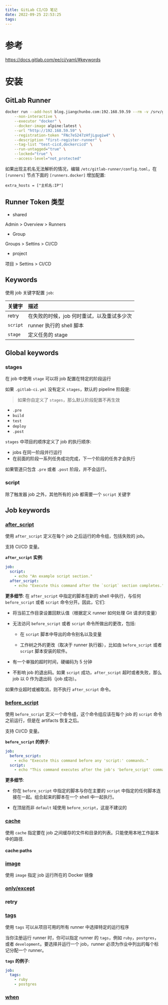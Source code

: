 ```yaml
---
title: GitLab CI/CD 笔记
date: 2022-09-25 22:53:25
tags:
---
```


# 参考

https://docs.gitlab.com/ee/ci/yaml/#keywords


# 安装

## GitLab Runner


```bash
docker run --add-host blog.jiangchunbo.com:192.168.59.59 --rm -v /srv/gitlab-runner/config:/etc/gitlab-runner gitlab/gitlab-runner register \
    --non-interactive \
    --executor "docker" \
    --docker-image alpine:latest \
    --url "http://192.168.59.59" \
    --registration-token "FNc7eS247zHfjLgugiw4" \
    --description "first-register-runner" \
    --tag-list "test-cicd,dockercicd" \
    --run-untagged="true" \
    --locked="true" \
    --access-level="not_protected"
```


如果出现主机名无法解析的情况，编辑 `/etc/gitlab-runner/config.toml`，在 `[runners]` 节点下面的 `[runners.docker]` 增加配置:

```
extra_hosts = ["主机名:IP"]
```


## Runner Token 类型

- shared

Admin > Overview > Runners

- Group

Groups > Settins > CI/CD

- project

项目 > Settins > CI/CD



## Keywords

使用 job 关键字配置 `job`:

|关键字|描述|
|:-|:-|
|retry|在失败的时候，job 何时重试，以及重试多少次|
|`script`|runner 执行的 shell 脚本|
|`stage`|定义任务的 stage|

## Global keywords



### <span id="stages">stages</span>

在 job 中使用 `stage` 可以将 job 配置在特定的阶段运行

如果 `.gitlab-ci.yml` 没有定义 `stages`，默认的 pipeline 阶段是:

> 如果你自定义了 `stages`，那么默认阶段配置不再生效

- `.pre`
- `build`
- `test`
- `deploy`
- `.post`

`stages` 中项目的顺序定义了 job 的执行顺序:

- jobs 在同一阶段并行运行
- 在前面的阶段一系列任务成功完成，下一个阶段的任务才会执行


如果管道只包含 `.pre` 或者 `.post` 阶段，并不会运行。


### script

除了触发器 job 之外，其他所有的 job 都需要一个 `script` 关键字


## Job keywords


### <a id="after_script" href="https://docs.gitlab.com/ee/ci/yaml/#after_script">after_script</a>

使用 `after_script` 定义在每个 job 之后运行的命令组，包括失败的 job。

支持 CI/CD 变量。

**`after_script` 实例**:

```yml
job:
  script:
    - echo "An example script section."
  after_script:
    - echo "Execute this command after the `script` section completes."
```

**更多细节**:
在 `after_script` 中指定的脚本在新的 shell 中执行，与任何 `before_script` 或者 `script` 命令分开。因此，它们:

- 将当前工作目录设置回默认值（根据定义 runner 如何处理 Git 请求的变量）

- 无法访问 `before_script` 或者 `script` 命令所做出的更改，包括:

    - 在 `script` 脚本中导出的命令别名以及变量

    - 工作树之外的更改（取决于 runner 执行器），比如由 `before_script` 或者 `script` 脚本安装的软件。

- 有一个单独的超时时间，硬编码为 5 分钟

- 不影响 job 的退出码。如果 `script` 成功，`after_script` 超时或者失败，那么 job 以 0 作为退出码（job 成功）。

如果作业超时或被取消，则不执行 `after_script` 命令。

### <a id="before_script" href="https://docs.gitlab.com/ee/ci/yaml/#before_script">before_script</a>

使用 `before_script` 定义一个命令组，这个命令组应该在每个 job 的 `script` 命令之前运行，但是在 artifacts 恢复之后。



支持 CI/CD 变量。

**`before_script` 的例子**:

```yml
job:
  before_script:
    - echo "Execute this command before any 'script:' commands."
  script:
    - echo "This command executes after the job's 'before_script' commands."
```

**更多细节**:

- 你在 `before_script` 中指定的脚本与你在主要的 `script` 中指定的任何脚本连接在一起。组合起来的脚本在一个 shell 中一起执行。

- 在顶层而非 `default` 域使用 `before_script`，这是不建议的

### <a id="cache" href="https://docs.gitlab.com/ee/ci/yaml/#cache">cache</a>

使用 `cache` 指定要在 job 之间缓存的文件和目录的列表。只能使用本地工作副本中的路径.


#### cache:paths

### <a id="image" href="https://docs.gitlab.com/ee/ci/yaml/#image">image</a>

使用 `image` 指定 job 运行所在的 Docker 镜像


### <a id="only/except" href="https://docs.gitlab.com/ee/ci/yaml/#only--except">only\/except</a>

### <a id="retry">retry</a>


### <a id="tags" href="https://docs.gitlab.com/ee/ci/yaml/#tags">tags</a>

使用 `tags` 可以从项目可用的所有 runner 中选择特定的运行程序

当你注册运行 runner 时，你可以指定 runner 的 `tags`，例如 `ruby`，`postgres`，或者 `development`。要选择并运行一个 job，runner 必须为作业中列出的每个标记分配一个 runner。

**`tags` 的例子**:

```yml
job:
  tags:
    - ruby
    - postgres
```


### <a id="when" href="https://docs.gitlab.com/ee/ci/yaml/#when">when</a>
